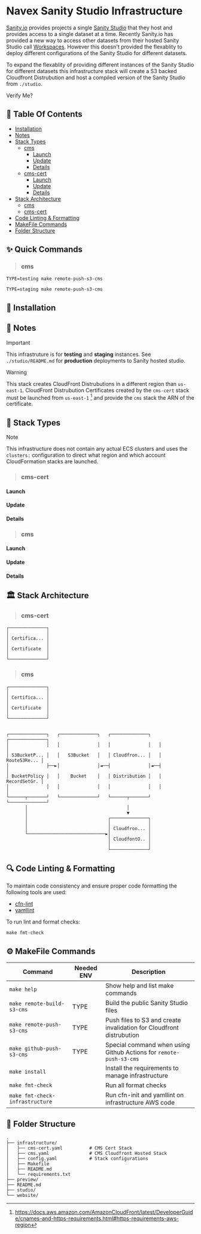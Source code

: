 # Navex Sanity Studio Infrastructure

[Sanity.io](https://www.sanity.io/) provides projects a single 
[Sanity Studio](https://www.sanity.io/studio) that they host and provides access
to a single dataset at a time. Recently Sanity.io has provided a new way to
access other datasets from their hosted Sanity Studio call
[Workspaces](https://www.sanity.io/docs/workspaces). However this doesn't 
provided the flexablity to deploy different configurations of the Sanity Studio
for  different datasets.

To expand the flexablity of providing different instances of the Sanity Studio
for different datasets this infrastructure stack will create a S3 backed
Cloudfront Distrubution and host a compiled version of the Sanity Studio
from `./studio`.




Verify Me?




## :book: Table Of Contents

- [Installation](#toolbox-installation)
- [Notes](#speech_balloon-notes)
- [Stack Types](#beginner-stack-types)
    - [cms](#cms-1)
        - [Launch](#launch)
        - [Update](#update)
        - [Details](#details)
    - [cms-cert](#cms-cert)
        - [Launch](#launch-1)
        - [Update](#update-1)
        - [Details](#details-1)
- [Stack Architecture](#classical_building-stack-architecture)
    - [cms](#cms-2)
    - [cms-cert](#cms-cert-1)
- [Code Linting & Formatting](#mag-code-linting--formatting)
- [MakeFile Commands](#gear-makefile-commands)
- [Folder Structure](#file_folder-folder-structure)



## :sparkles: Quick Commands

> ### cms

```console
TYPE=testing make remote-push-s3-cms
```

```console
TYPE=staging make remote-push-s3-cms
```




## :toolbox: Installation


## :speech_balloon: Notes

> [!IMPORTANT]
> This infrastruture is for **testing** and **staging** instances.
See `./studio/README.md` for **production** deployments to Sanity hosted studio.

> [!WARNING]
> This stack creates CloudFront Distrubutions in a different region than
`us-east-1`. CloudFront Distrubution Certificates created by the `cms-cert`
stack must be launched from `us-east-1` [^1] and provide the `cms`
stack the ARN of the certificate.




## :beginner: Stack Types

> [!NOTE]
> This infrastructure does not contain any actual ECS clusters and uses the 
`clusters:` configuration to direct what region and which account CloudFormation
stacks are launched.

> ### cms-cert

#### Launch

#### Update

#### Details

> ### cms

#### Launch

#### Update

#### Details




## :classical_building: Stack Architecture

> ### cms-cert

    ┌──────────────┐
    │              │
    │ Certifica... │
    │              │
    │ Certificate  │
    │              │
    └──────────────┘

> ### cms

    ┌──────────────┐
    │              │
    │ Certifica... │
    │              │
    │ Certificate  │
    │              │
    └──────────────┘


    ┌──────────────┐   ┌──────────────┐   ┌──────────────┐   ┌──────────────┐
    │              │   │              │   │              │   │              │
    │ S3BucketP... │   │   S3Bucket   │   │ Cloudfron... │   │ Route53Re... │
    │              ├──►│              │◄──┤              │◄──┤              │
    │ BucketPolicy │   │    Bucket    │   │ Distribution │   │ RecordSetGr. │
    │              │   │              │   │              │   │              │
    └──────┬───────┘   └──────────────┘   └──────┬───────┘   └──────────────┘
           │                                     │
           │                                     ▼
           │                              ┌──────────────┐
           │                              │              │
           │                              │ Cloudfron... │
           └─────────────────────────────►│              │
                                          │ CloudfontO.. │
                                          │              │
                                          └──────────────┘




## :mag: Code Linting & Formatting

To maintain code consistency and ensure proper code formatting the following tools are used:

  * [cfn-lint](https://github.com/aws-cloudformation/cfn-lint)
  * [yamllint](https://github.com/adrienverge/yamllint)

To run lint and format checks:

```console
make fmt-check
```




## :gear: MakeFile Commands

| Command                           | Needed ENV | Description                                                          |
| --------------------------------- | ---------- | -------------------------------------------------------------------- |
| `make help`                       |            | Show help and list make commands                                     |
| `make remote-build-s3-cms`        |    TYPE    | Build the public Sanity Studio files                                 |
| `make remote-push-s3-cms`         |    TYPE    | Push files to S3 and create invalidation for Cloudfront distrubution |
| `make github-push-s3-cms`         |    TYPE    | Special command when using Github Actions for `remote-push-s3-cms`   |
| `make install`                    |            | Install the requirements to manage infrastructure                    |
| `make fmt-check`                  |            | Run all format checks                                                |
| `make fmt-check-infrastructure`   |            | Run cfn-init and yamllint on infrastructure AWS code                 |




## :file_folder: Folder Structure

    .
    ├── infrastructure/
    │   ├── cms-cert.yaml          # CMS Cert Stack
    │   ├── cms.yaml               # CMS Cloudfront Hosted Stack
    │   ├── config.yaml            # Stack configurations
    │   ├── Makefile
    │   ├── README.md
    │   └── requirements.txt
    ├── preview/
    ├── README.md
    ├── studio/
    └── website/




[^1]:
    https://docs.aws.amazon.com/AmazonCloudFront/latest/DeveloperGuide/cnames-and-https-requirements.html#https-requirements-aws-region
